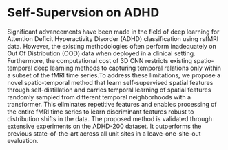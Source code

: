 # Self-Supervsion on ADHD
Significant advancements have been made in the field of deep learning for Attention Deficit Hyperactivity Disorder (ADHD) classification using rsfMRI data. However, the existing methodologies often perform inadequately on Out Of Distribution (OOD) data when deployed in a clinical setting. Furthermore, the computational cost of 3D CNN restricts existing spatio-temporal deep learning methods to capturing temporal relations only within a subset of the fMRI time series.To address these limitations, we propose a novel spatio-temporal method that learn self-supervised spatial features through self-distillation and carries temporal learning of spatial features randomly sampled from different temporal neighborhoods with a transformer. This eliminates repetitive features and enables processing of the entire fMRI time series to learn discriminant features robust to distribution shifts in the data. The proposed method is validated through extensive experiments on the ADHD-200 dataset. It outperforms the previous state-of-the-art across all unit sites in a leave-one-site-out evaluation.
